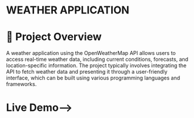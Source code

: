 # WEATHER APPLICATION

# 🚀 Project Overview
A weather application using the OpenWeatherMap API allows users to access real-time weather data, including current conditions, forecasts, and location-specific information. The project typically involves integrating the API to fetch weather data and presenting it through a user-friendly interface, which can be built using various programming languages and frameworks. 
# Live Demo-->
